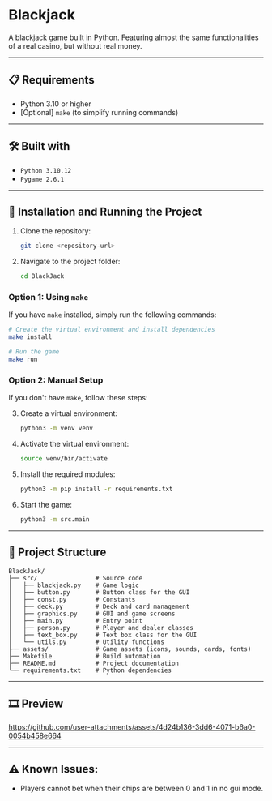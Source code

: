 # Blackjack
A blackjack game built in Python. Featuring almost the same functionalities of a real casino, but without real money.

---

## 📋 Requirements
- Python 3.10 or higher
- [Optional] `make` (to simplify running commands)

---

## 🛠️ Built with
- `Python 3.10.12`
- `Pygame 2.6.1`

---

## 🔧 Installation and Running the Project

1. Clone the repository:
   ```bash
   git clone <repository-url>
   ```

2. Navigate to the project folder:
   ```bash
   cd BlackJack
   ```

### Option 1: Using `make`
If you have `make` installed, simply run the following commands:

```bash
# Create the virtual environment and install dependencies
make install

# Run the game
make run
```

### Option 2: Manual Setup
If you don't have `make`, follow these steps:

3. Create a virtual environment:
   ```bash
   python3 -m venv venv
   ```

4. Activate the virtual environment:
   ```bash
   source venv/bin/activate
   ```

5. Install the required modules:
   ```bash
   python3 -m pip install -r requirements.txt
   ```

6. Start the game:
   ```bash
   python3 -m src.main
   ```

---

## 📁 Project Structure
```
BlackJack/
├── src/                # Source code
│   ├── blackjack.py    # Game logic
│   ├── button.py       # Button class for the GUI
│   ├── const.py        # Constants
│   ├── deck.py         # Deck and card management
│   ├── graphics.py     # GUI and game screens
│   ├── main.py         # Entry point
│   ├── person.py       # Player and dealer classes
│   ├── text_box.py     # Text box class for the GUI
│   └── utils.py        # Utility functions
├── assets/             # Game assets (icons, sounds, cards, fonts)
├── Makefile            # Build automation
├── README.md           # Project documentation
└── requirements.txt    # Python dependencies
```

---

## 🎞️ Preview
https://github.com/user-attachments/assets/4d24b136-3dd6-4071-b6a0-0054b458e664

---

## ⚠️ Known Issues:
- Players cannot bet when their chips are between 0 and 1 in no gui mode.


